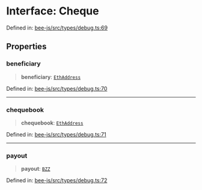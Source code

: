 # Interface: Cheque

Defined in: [bee-js/src/types/debug.ts:69](https://github.com/ethersphere/bee-js/blob/3abbe2b1b264d6b586511a56e93badb2236bd09d/src/types/debug.ts#L69)

## Properties

### beneficiary

> **beneficiary**: [`EthAddress`](../classes/EthAddress.md)

Defined in: [bee-js/src/types/debug.ts:70](https://github.com/ethersphere/bee-js/blob/3abbe2b1b264d6b586511a56e93badb2236bd09d/src/types/debug.ts#L70)

***

### chequebook

> **chequebook**: [`EthAddress`](../classes/EthAddress.md)

Defined in: [bee-js/src/types/debug.ts:71](https://github.com/ethersphere/bee-js/blob/3abbe2b1b264d6b586511a56e93badb2236bd09d/src/types/debug.ts#L71)

***

### payout

> **payout**: [`BZZ`](../classes/BZZ.md)

Defined in: [bee-js/src/types/debug.ts:72](https://github.com/ethersphere/bee-js/blob/3abbe2b1b264d6b586511a56e93badb2236bd09d/src/types/debug.ts#L72)
